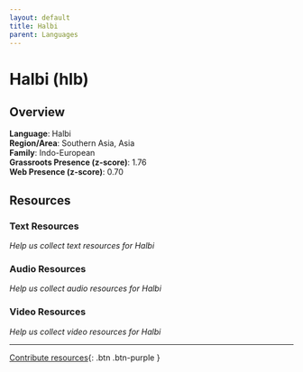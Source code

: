 ```yaml
---
layout: default
title: Halbi
parent: Languages
---
```


# Halbi (hlb)

## Overview

**Language**: Halbi  
**Region/Area**: Southern Asia, Asia  
**Family**: Indo-European  
**Grassroots Presence (z-score)**: 1.76  
**Web Presence (z-score)**: 0.70  

## Resources

### Text Resources
*Help us collect text resources for Halbi*

### Audio Resources
*Help us collect audio resources for Halbi*

### Video Resources
*Help us collect video resources for Halbi*

---

[Contribute resources](https://forms.office.com/e/1SfLJx3u1r){: .btn .btn-purple }
